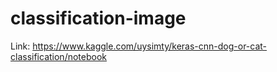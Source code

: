 # classification-image

Link:  https://www.kaggle.com/uysimty/keras-cnn-dog-or-cat-classification/notebook
